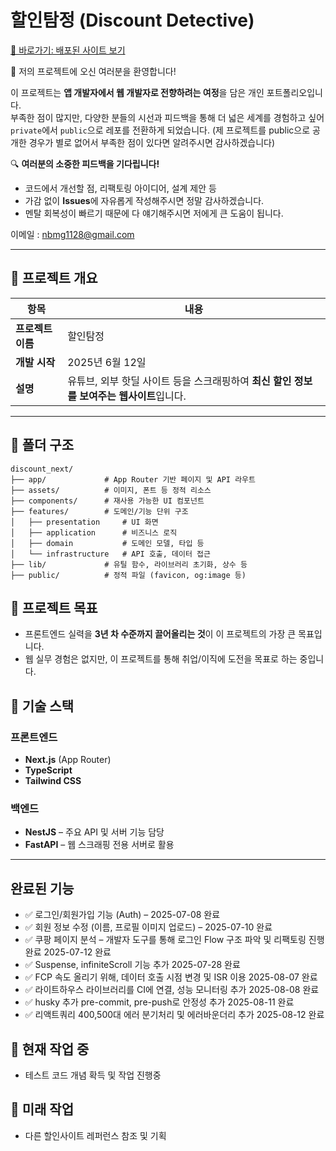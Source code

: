 # 할인탐정 (Discount Detective)

[🚀 바로가기: 배포된 사이트 보기](https://discount.kingnaristudio.store/)

🎉 저의 프로젝트에 오신 여러분을 환영합니다!

이 프로젝트는 **앱 개발자에서 웹 개발자로 전향하려는 여정**을 담은 개인 포트폴리오입니다.  
부족한 점이 많지만, 다양한 분들의 시선과 피드백을 통해 더 넓은 세계를 경험하고 싶어  
`private`에서 `public`으로 레포를 전환하게 되었습니다.
(제 프로젝트를 public으로 공개한 경우가 별로 없어서 부족한 점이 있다면 알려주시면 감사하겠습니다)

🔍 **여러분의 소중한 피드백을 기다립니다!**

- 코드에서 개선할 점, 리팩토링 아이디어, 설계 제안 등
- 가감 없이 **Issues**에 자유롭게 작성해주시면 정말 감사하겠습니다.
- 멘탈 회복성이 빠르기 때문에 다 얘기해주시면 저에게 큰 도움이 됩니다.

이메일 : nbmg1128@gmail.com

---

## 📌 프로젝트 개요

| 항목              | 내용                                                                                     |
| ----------------- | ---------------------------------------------------------------------------------------- |
| **프로젝트 이름** | 할인탐정                                                                                 |
| **개발 시작**     | 2025년 6월 12일                                                                          |
| **설명**          | 유튜브, 외부 핫딜 사이트 등을 스크래핑하여 **최신 할인 정보를 보여주는 웹사이트**입니다. |

---

## 📁 폴더 구조

```
discount_next/
├── app/             # App Router 기반 페이지 및 API 라우트
├── assets/          # 이미지, 폰트 등 정적 리소스
├── components/      # 재사용 가능한 UI 컴포넌트
├── features/        # 도메인/기능 단위 구조
│   ├── presentation     # UI 화면
│   ├── application      # 비즈니스 로직
│   ├── domain           # 도메인 모델, 타입 등
│   └── infrastructure   # API 호출, 데이터 접근
├── lib/             # 유틸 함수, 라이브러리 초기화, 상수 등
├── public/          # 정적 파일 (favicon, og:image 등)
```

## 🎯 프로젝트 목표

- 프론트엔드 실력을 **3년 차 수준까지 끌어올리는 것**이 이 프로젝트의 가장 큰 목표입니다.
- 웹 실무 경험은 없지만, 이 프로젝트를 통해 취업/이직에 도전을 목표로 하는 중입니다.

## 🧱 기술 스택

### 프론트엔드

- **Next.js** (App Router)
- **TypeScript**
- **Tailwind CSS**

### 백엔드

- **NestJS** – 주요 API 및 서버 기능 담당
- **FastAPI** – 웹 스크래핑 전용 서버로 활용

---

## 완료된 기능

- ✅ 로그인/회원가입 기능 (Auth) – 2025-07-08 완료
- ✅ 회원 정보 수정 (이름, 프로필 이미지 업로드) – 2025-07-10 완료
- ✅ 쿠팡 페이지 분석 – 개발자 도구를 통해 로그인 Flow 구조 파악 및 리팩토링 진행 완료 2025-07-12 완료
- ✅ Suspense, infiniteScroll 기능 추가 2025-07-28 완료
- ✅ FCP 속도 올리기 위해, 데이터 호출 시점 변경 및 ISR 이용 2025-08-07 완료
- ✅ 라이트하우스 라이브러리를 CI에 연결, 성능 모니터링 추가 2025-08-08 완료
- ✅ husky 추가 pre-commit, pre-push로 안정성 추가 2025-08-11 완료
- ✅ 리액트쿼리 400,500대 에러 분기처리 및 에러바운더리 추가 2025-08-12 완료

## 🚧 현재 작업 중

- 테스트 코드 개념 확득 및 작업 진행중

## 🚧 미래 작업

- 다른 할인사이트 레퍼런스 참조 및 기획
